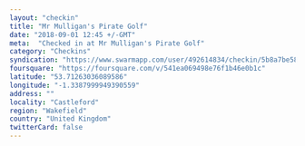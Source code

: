 ```yaml
---
layout: "checkin"
title: "Mr Mulligan's Pirate Golf"
date: "2018-09-01 12:45 +/-GMT"
meta:  "Checked in at Mr Mulligan's Pirate Golf"
category: "Checkins"
syndication: "https://www.swarmapp.com/user/492614834/checkin/5b8a7be581a0ea0039540315"
foursquare: "https://foursquare.com/v/541ea069498e76f1b46e0b1c"
latitude: "53.71263036089586"
longitude: "-1.3387999949390559"
address: ""
locality: "Castleford"
region: "Wakefield"
country: "United Kingdom"
twitterCard: false
---
```


